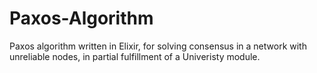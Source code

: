 # Paxos-Algorithm
Paxos algorithm written in Elixir, for solving consensus in a network with unreliable nodes, in partial fulfillment of a Univeristy module.
